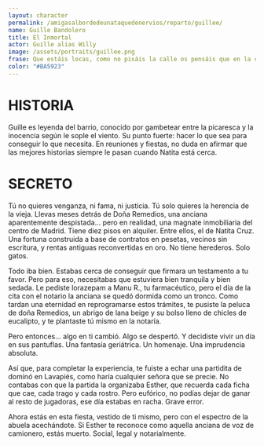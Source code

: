 ```yaml
---
layout: character
permalink: /amigasalbordedeunataquedenervios/reparto/guillee/
name: Guille Bandolero
title: El Inmortal
actor: Guille alias Willy 
image: /assets/portraits/guillee.png
frase: Que estáis locas, como no pisáis la calle os pensáis que en la calle pasan cosas.
color: "#BA5923"
---
```


# HISTORIA

Guille es leyenda del barrio, conocido por gambetear entre la picaresca y la inocencia según le sople el viento. Su punto fuerte: hacer lo que sea para conseguir lo que necesita. En reuniones y fiestas, no duda en afirmar que las mejores historias siempre le pasan cuando Natita está cerca.

# SECRETO

Tú no quieres venganza, ni fama, ni justicia. Tú solo quieres la herencia de la vieja.
Llevas meses detrás de Doña Remedios, una anciana aparentemente despistada… pero en realidad, una magnate inmobiliaria del centro de Madrid.
Tiene diez pisos en alquiler. Entre ellos, el de Natita Cruz.
Una fortuna construida a base de contratos en pesetas, vecinos sin escritura, y rentas antiguas reconvertidas en oro.
No tiene herederos. Solo gatos.

Todo iba bien. Estabas cerca de conseguir que firmara un testamento a tu favor.
Pero para eso, necesitabas que estuviera bien tranquila y bien sedada.
Le pediste lorazepam a Manu R., tu farmacéutico, pero el día de la cita con el notario la anciana se quedó dormida como un tronco. Como tardan una eternidad en reprogramarse estos trámites, te pusiste la peluca de doña Remedios, un abrigo de lana beige y su bolso lleno de chicles de eucalipto, y te plantaste tú mismo en la notaría.

Pero entonces… algo en ti cambió.
Algo se despertó.
Y decidiste vivir un día en sus pantuflas.
Una fantasía geriátrica. Un homenaje. Una imprudencia absoluta.

Así que, para completar la experiencia, te fuiste a echar una partidita de dominó en Lavapiés, como haría cualquier señora que se precie.
No contabas con que la partida la organizaba Esther, que recuerda cada ficha que cae, cada trago y cada rostro.
Pero eufórico, no podías dejar de ganar al resto de jugadoras, ese día estabas en racha. Grave error.

Ahora estás en esta fiesta, vestido de ti mismo, pero con el espectro de la abuela acechándote.
Si Esther te reconoce como aquella anciana de voz de camionero, estás muerto.
Social, legal y notarialmente.
